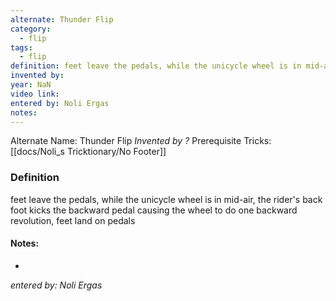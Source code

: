 ```yaml
---
alternate: Thunder Flip
category:
  - flip
tags:
  - flip
definition: feet leave the pedals, while the unicycle wheel is in mid-air, the rider's back foot kicks the backward pedal causing the wheel to do one backward revolution, feet land on pedals
invented by: 
year: NaN
video link: 
entered by: Noli Ergas
notes: 
---
```

Alternate Name: Thunder Flip
*Invented by ?*
Prerequisite Tricks: [[docs/Noli_s Tricktionary/No Footer]]

### Definition
feet leave the pedals, while the unicycle wheel is in mid-air, the rider's back foot kicks the backward pedal causing the wheel to do one backward revolution, feet land on pedals


#### Notes:
- 
*entered by: Noli Ergas*
